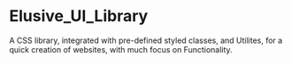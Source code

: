 # Elusive_UI_Library
A CSS library, integrated with pre-defined styled classes, and Utilites, for a quick creation of websites, with much focus on Functionality.
